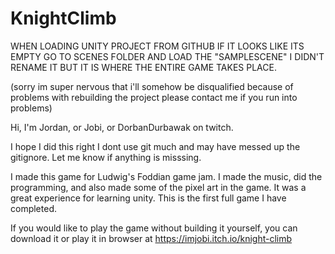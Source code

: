 # KnightClimb
 WHEN LOADING UNITY PROJECT FROM GITHUB IF IT LOOKS LIKE ITS EMPTY GO TO SCENES FOLDER AND LOAD THE "SAMPLESCENE" I DIDN'T RENAME IT BUT IT IS WHERE THE ENTIRE GAME TAKES PLACE.
 
 (sorry im super nervous that i'll somehow be disqualified because of problems with rebuilding the project please contact me if you run into problems)
 
 Hi, I'm Jordan, or Jobi, or DorbanDurbawak on twitch.
 
 I hope I did this right I dont use git much and may have messed up the gitignore. Let me know if anything is misssing.
 
 I made this game for Ludwig's Foddian game jam.
 I made the music, did the programming, and also made some of the pixel art in the game.
 It was a great experience for learning unity. 
 This is the first full game I have completed.
 
 If you would like to play the game without building it yourself, you can download it or play it in browser at https://imjobi.itch.io/knight-climb
